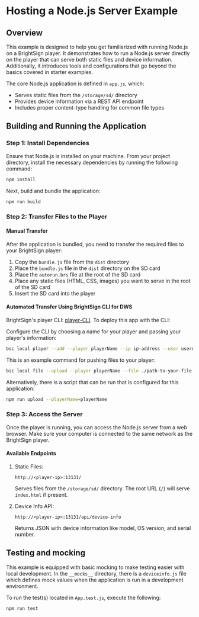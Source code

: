 # Hosting a Node.js Server Example

## Overview

This example is designed to help you get familiarized with running Node.js on a BrightSign player. It demonstrates how to run a Node.js server directly on the player that can serve both static files and device information. Additionally, it introduces tools and configurations that go beyond the basics covered in starter examples.

The core Node.js application is defined in `app.js`, which:
- Serves static files from the `/storage/sd/` directory
- Provides device information via a REST API endpoint
- Includes proper content-type handling for common file types

## Building and Running the Application

### Step 1: Install Dependencies
Ensure that Node.js is installed on your machine. From your project directory, install the necessary dependencies by running the following command:
```bash
npm install
```

Next, build and bundle the application:
```bash
npm run build
```

### Step 2: Transfer Files to the Player

#### Manual Transfer
After the application is bundled, you need to transfer the required files to your BrightSign player:
1. Copy the `bundle.js` file from the `dist` directory
2. Place the `bundle.js` file in the `dist` directory on the SD card
3. Place the `autorun.brs` file at the root of the SD card
4. Place any static files (HTML, CSS, images) you want to serve in the root of the SD card
5. Insert the SD card into the player

#### Automated Transfer Using BrightSign CLI for DWS
BrightSign's player CLI: [player-CLI](https://www.npmjs.com/package/@brightsign/bsc). To deploy this app with the CLI:

Configure the CLI by choosing a name for your player and passing your player's information:
```sh
bsc local player --add --player playerName --ip ip-address --user username --pass password --storage sd
```

This is an example command for pushing files to your player:
```sh
bsc local file --upload --player playerName --file ./path-to-your-file --destination sd/path-on-player
```

Alternatively, there is a script that can be run that is configured for this application:
```sh
npm run upload --playerName=playerName
```

### Step 3: Access the Server

Once the player is running, you can access the Node.js server from a web browser. Make sure your computer is connected to the same network as the BrightSign player.

#### Available Endpoints

1. Static Files:
   ```
   http://<player-ip>:13131/
   ```
   Serves files from the `/storage/sd/` directory. The root URL (`/`) will serve `index.html` if present.

2. Device Info API:
   ```
   http://<player-ip>:13131/api/device-info
   ```
   Returns JSON with device information like model, OS version, and serial number.

## Testing and mocking

This example is equipped with basic mocking to make testing easier with local development. In the `__mocks__` directory, there is a `deviceinfo.js` file which defines mock values when the application is run in a development environment.

To run the test(s) located in `App.test.js`, execute the following:
```bash
npm run test
```